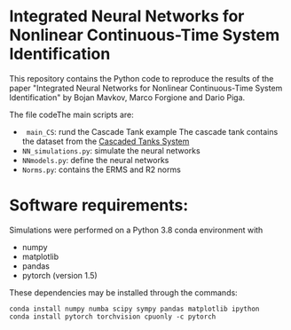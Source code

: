 # Integrated Neural Networks for Nonlinear Continuous-Time System Identification

This repository contains the Python code to reproduce the results of the paper 
"Integrated Neural Networks for Nonlinear Continuous-Time System Identification" by Bojan Mavkov, Marco Forgione and Dario Piga.

The file codeThe main scripts are:

 *   `` main_CS``: rund the Cascade Tank example
 The cascade tank contains the dataset from the  [Cascaded Tanks System](http://www.nonlinearbenchmark.org/#Tanks)
 * ``NN_simulations.py``:  simulate the neural networks
 * ``NNmodels.py``: define  the neural networks 
 *   ``Norms.py``: contains the ERMS and R2 norms 


# Software requirements:
Simulations were performed on a Python 3.8 conda environment with

 * numpy
 * matplotlib
 * pandas
 * pytorch (version 1.5)
 
These dependencies may be installed through the commands:

```
conda install numpy numba scipy sympy pandas matplotlib ipython
conda install pytorch torchvision cpuonly -c pytorch
```

